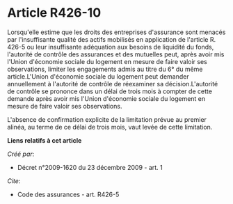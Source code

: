 # Article R426-10

Lorsqu'elle estime que les droits des entreprises d'assurance sont menacés par l'insuffisante qualité des actifs mobilisés en
application de l'article R. 426-5 ou leur insuffisante adéquation aux besoins de liquidité du fonds, l'autorité de contrôle
des assurances et des mutuelles peut, après avoir mis l'Union d'économie sociale du logement en mesure de faire valoir ses
observations, limiter les engagements admis au titre du 6° du même article.L'Union d'économie sociale du logement peut
demander annuellement à l'autorité de contrôle de réexaminer sa décision.L'autorité de contrôle se prononce dans un délai de
trois mois à compter de cette demande après avoir mis l'Union d'économie sociale du logement en mesure de faire valoir ses
observations.

L'absence de confirmation explicite de la limitation prévue au premier alinéa, au terme de ce délai de trois mois, vaut levée
de cette limitation.

**Liens relatifs à cet article**

_Créé par_:

  - Décret n°2009-1620 du 23 décembre 2009 - art. 1

_Cite_:

  - Code des assurances - art. R426-5
